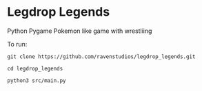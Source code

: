 # Legdrop Legends
Python Pygame Pokemon like game with wrestliing

To run:
```
git clone https://github.com/ravenstudios/legdrop_legends.git
```
```
cd legdrop_legends
```
```
python3 src/main.py
```
